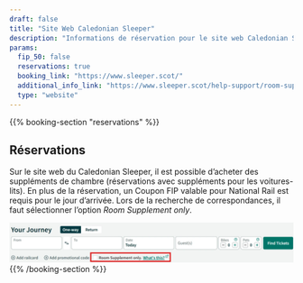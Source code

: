 ```yaml
---
draft: false
title: "Site Web Caledonian Sleeper"
description: "Informations de réservation pour le site web Caledonian Sleeper."
params:
  fip_50: false
  reservations: true
  booking_link: "https://www.sleeper.scot/"
  additional_info_link: "https://www.sleeper.scot/help-support/room-supplements/"
  type: "website"
---
```


{{% booking-section "reservations" %}}

## Réservations

Sur le site web du Caledonian Sleeper, il est possible d’acheter des suppléments de chambre (réservations avec suppléments pour les voitures-lits). En plus de la réservation, un Coupon FIP valable pour National Rail est requis pour le jour d’arrivée. Lors de la recherche de correspondances, il faut sélectionner l’option _Room Supplement only_.

![Caledonian Sleeper Reservation](caledonian_sleeper_reservation.webp)
{{% /booking-section %}}
